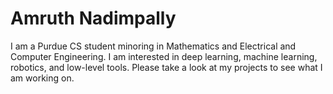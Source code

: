 # Amruth Nadimpally
I am a Purdue CS student minoring in Mathematics and Electrical and Computer Engineering. I am interested in deep learning, machine learning, robotics, and low-level tools. Please take a look at my projects to see what I am working on.


